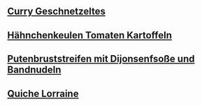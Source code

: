 [Curry Geschnetzeltes](curry-geschnetzeltes.md)
---------
[Hähnchenkeulen Tomaten Kartoffeln](haehnchen-tomaten-kartoffeln-backofen.md)
---------
[Putenbruststreifen mit Dijonsenfsoße und Bandnudeln](putenbrust_dijonsenf.md)
---------
[Quiche Lorraine](quiche_lorraine.md)
---------
